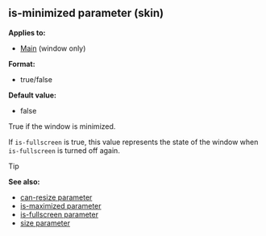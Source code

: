 ## is-minimized parameter (skin)

<!-- -->
**Applies to:**
+   [Main](/ref/%7Bskin%7D/control/main.md) (window only)
<!-- -->
**Format:**
+   true/false
<!-- -->
**Default value:**
+   false


True if the window is minimized. 

If `is-fullscreen` is
true, this value represents the state of the window when `is-fullscreen`
is turned off again.

> [!TIP] 
> **See also:**
> +   [can-resize parameter](/ref/%7Bskin%7D/param/can-resize.md) 
> +   [is-maximized parameter](/ref/%7Bskin%7D/param/is-maximized.md) 
> +   [is-fullscreen parameter](/ref/%7Bskin%7D/param/is-fullscreen.md) 
> +   [size parameter](/ref/%7Bskin%7D/param/size.md) 